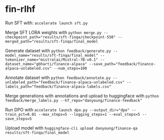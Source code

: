 # fin-rlhf

Run SFT with: ``accelerate launch sft.py``

Merge SFT LORA weights with ``python merge.py --checkpoint_path="results/sft-finqa/checkpoint-550" --merged_path="results/sft-finqa/final_model``

Generate dataset with ``python feedback/generate.py --model_name="results/sft-finqa/final_model" --tokenizer_name="mistralai/Mistral-7B-v0.1" --dataset_name="gbharti/finance-alpaca" --save_path="feedback/finance-alpaca-unlabeled.csv" --num_steps=100``

Annotate dataset with ``python feedback/annotate.py --unlabeled_path="feedback/finance-alpaca-unlabeled.csv" --labels_path="feedback/finance-alpaca-labels.csv"``

Merge generations with annotations and upload to huggingface with ``python feedback/merge_labels.py --hf_repo="danyoung/finance-feedback"``

Run DPO with ``accelerate launch dpo.py --output_dir="dpo" --train_pct=0.01 --max_steps=5 --logging_steps=1 --eval_steps=5 --save_steps=5``

Upload model with ``huggingface-cli upload danyoung/finance-qa results/sft-finqa/final_model``